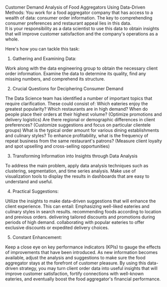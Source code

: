 Customer Demand Analysis of Food Aggregators Using Data-Driven Methods:
You work for a food aggregator company that has access to a wealth of data: consumer order information. 
The key to comprehending consumer preferences and restaurant appeal lies in this data.  
It is your responsibility as a data scientist to use this data to obtain insights that will improve customer satisfaction and the company's operations as a whole.

Here's how you can tackle this task:

1. Gathering and Examining Data:

Work along with the data engineering group to obtain the necessary client order information.
Examine the data to determine its quality, find any missing numbers, and comprehend its structure.

2. Crucial Questions for Deciphering Consumer Demand

The Data Science team has identified a number of important topics that require clarification. 
These could consist of:
Which eateries enjoy the greatest popularity? Which restaurants are in high demand? When do people place their orders at their highest volume? (Optimize promotions and delivery logistics)
Are there regional or demographic differences in client preferences? (Customize suggestions and focus on particular clientele groups)
What is the typical order amount for various dining establishments and culinary styles? To enhance profitability, 
what is the frequency of repeat business from the same restaurant's patrons? (Measure client loyalty and spot upselling and cross-selling opportunities)

3. Transforming Information into Insights through Data Analysis

To address the main problem, apply data analysis techniques such as clustering, segmentation, and time series analysis.
Make use of visualization tools to display the results in dashboards that are easy to understand and useful.

4. Practical Suggestions:

Utilize the insights to make data-driven suggestions that will enhance the client experience. This can entail: Emphasizing well-liked eateries and culinary styles in search results.
recommending foods according to location and previous orders.
delivering tailored discounts and promotions during periods of high demand.
collaborating with popular eateries to offer exclusive discounts or expedited delivery choices.

5. Constant Enhancement:

Keep a close eye on key performance indicators (KPIs) to gauge the effects of improvements that have been introduced.
As new information becomes available, adjust the analysis and suggestions to make sure the food aggregator stays at the forefront of customer pleasure.
By using this data-driven strategy, you may turn client order data into useful insights that will improve customer satisfaction,
fortify connections with well-known eateries, and eventually boost the food aggregator's financial performance.
